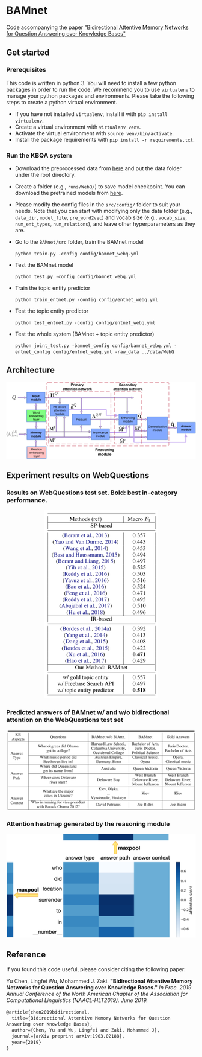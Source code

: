 # BAMnet


Code accompanying the paper ["Bidirectional Attentive Memory Networks for Question Answering over Knowledge Bases"](https://arxiv.org/abs/1903.02188)


## Get started


### Prerequisites
This code is written in python 3. You will need to install a few python packages in order to run the code.
We recommend you to use `virtualenv` to manage your python packages and environments.
Please take the following steps to create a python virtual environment.

* If you have not installed `virtualenv`, install it with ```pip install virtualenv```.
* Create a virtual environment with ```virtualenv venv```.
* Activate the virtual environment with `source venv/bin/activate`.
* Install the package requirements with `pip install -r requirements.txt`.




### Run the KBQA system

* Download the preprocessed data from [here](https://1drv.ms/u/s!AjiSpuwVTt09gSE2niFGjdIVsqA7?e=PEf6sT) and put the data folder under the root directory.


* Create a folder (e.g., `runs/WebQ/`) to save model checkpoint. You can download the pretrained models from [here](https://1drv.ms/u/s!AjiSpuwVTt09gSLcnrp0GyKtpWBg?e=DtqYt8).


* Please modify the config files in the `src/config/` folder to suit your needs. Note that you can start with modifying only the data folder (e.g., `data_dir`, `model_file`, `pre_word2vec`) and vocab size (e.g., `vocab_size`, `num_ent_types`, `num_relations`), and leave other hyperparameters as they are.


* Go to the `BAMnet/src` folder, train the BAMnet model

	```
	python train.py -config config/bamnet_webq.yml
	```
	

*  Test the BAMnet model
	
	```
	python test.py -config config/bamnet_webq.yml
	```

*  Train the topic entity predictor

	```
	python train_entnet.py -config config/entnet_webq.yml
	```

*  Test the topic entity predictor

	```
	python test_entnet.py -config config/entnet_webq.yml
	```

*  Test the whole system (BAMnet + topic entity predictor)

	```
	python joint_test.py -bamnet_config config/bamnet_webq.yml -entnet_config config/entnet_webq.yml -raw_data ../data/WebQ
	```



<!--### Preprocess the dataset on your own

* Go to the `BAMnet/src` folder, to prepare data for the BAMnet model, run the following cmd:

	```
	python build_all_data.py -data_dir ../data/WebQ -fb_dir ../data/WebQ -out_dir ../data/WebQ
	```
	
* To prepare data for the topic entity predictor model, run the following cmd:

	```
	python build_all_data.py -dtype ent -data_dir ../data/WebQ -fb_dir ../data/WebQ -out_dir ../data/WebQ
	```


 Note that in the message printed out, your will see some data statistics such as `vocab_size`, `num_ent_types `, `num_relations`. These numbers will be used later when modifying the config files.


* Download the pretrained Glove word ebeddings [glove.840B.300d.zip](http://nlp.stanford.edu/data/wordvecs/glove.840B.300d.zip).

* Unzip the file and convert glove format to word2vec format using the following cmd:

	```
	python -m gensim.scripts.glove2word2vec --input glove.840B.300d.txt --output glove.840B.300d.w2v
	```

* Fetch the pretrained Glove vectors for our vocabulary.

	```
	python build_pretrained_w2v.py -emb glove.840B.300d.w2v -data_dir ../data/WebQ -out ../data/WebQ/glove_pretrained_300d_w2v.npy -emb_size 300
	```
-->



## Architecture

<center><img src="images/overall_arch.png"/></center>



## Experiment results on WebQuestions


### Results on WebQuestions test set. Bold: best in-category performance. 


<center><img src="images/results.png" width="300" height="500"/></center>






### Predicted answers of BAMnet w/ and w/o bidirectional attention on the WebQuestions test set

![pred_examples](images/pred_examples.png "pred_examples")



### Attention heatmap generated by the reasoning module

![attn_heatmap](images/attn_heatmap.png "attn_heatmap")





## Reference

If you found this code useful, please consider citing the following paper:

Yu Chen, Lingfei Wu, Mohammed J. Zaki. **"Bidirectional Attentive Memory Networks for Question Answering over Knowledge Bases."** *In Proc. 2019 Annual Conference of the North American Chapter of the Association for Computational Linguistics (NAACL-HLT2019). June 2019.*


	@article{chen2019bidirectional,
	  title={Bidirectional Attentive Memory Networks for Question Answering over Knowledge Bases},
	  author={Chen, Yu and Wu, Lingfei and Zaki, Mohammed J},
	  journal={arXiv preprint arXiv:1903.02188},
	  year={2019}
	}
